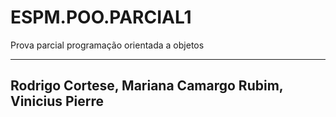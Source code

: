 # ESPM.POO.PARCIAL1
Prova parcial programação orientada a objetos

-----------------------
Rodrigo Cortese,
Mariana Camargo Rubim,
Vinicius Pierre
-----------------------
